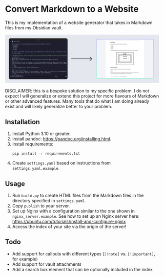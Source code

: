 # Convert Markdown to a Website

This is my implementation of a website generator that takes in Markdown files from my Obsidian vault.

![Demo](docs/demo.png)

DISCLAIMER: this is a bespoke solution to my specific problem. I do not expect I will generalize or extend this project for more flavours of Markdown or other advanced features. Many tools that do what I am doing already exist and will likely generalize better to your problem.

## Installation

1. Install Python 3.10 or greater.
2. Install pandoc: https://pandoc.org/installing.html.
3. Install requirements:
    ```sh
    pip install -r requirements.txt
    ```
4. Create `settings.yaml` based on instructions from `settings.yaml.example`.

## Usage

1. Run `build.py` to create HTML files from the Markdown files in the directory specified in `settings.yaml`. 
2. Copy `publish` to your server.
3. Set up Nginx with a configuration similar to the one shown in `nginx_server.example`. See how to set up an Nginx server here: https://ubuntu.com/tutorials/install-and-configure-nginx
4. Access the index of your site via the origin of the server!

## Todo
- Add support for callouts with different types (`[!note]` vs. `[!important]`, for example)
- Add support for vault attachments
- Add a search box element that can be optionally included in the index

